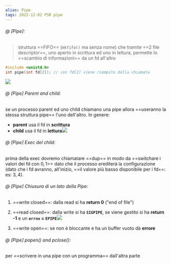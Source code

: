 ```yaml
---
alias: Pipe
tags: 2022-12-02 PSR pipe
---
```


###### @ [Pipe]:
> struttura ==FIFO== (`mkfifo()` ma senza nome) che tramite ==2 file descriptor==, uno aperto in scrittura ed uno in lettura, permette lo ==scambio di informazioni== da un fd all'altro

```c
#include <unistd.h>
int pipe(int fd[2]); // con fd[2] viene riempito dalla chiamata
```
![](Uni/PSR/img/pipe.jpeg)
<!--ID: 1670343914279-->


###### @ [Pipe] Parent and child:
se un processo parent ed uno child chiamano una pipe allora ==useranno la stessa struttura pipe== l'uno dell'altro. In genere:
- **parent** usa il fd in **scrittura**
- **child** usa il fd in **lettura**![](Uni/PSR/img/pipeparchi.jpeg)
<!--ID: 1670344901571-->

###### @ [Pipe] Exec del child:
prima della exec dovremo chiamatare ==dup== in modo da ==switchare i valori dei fd con $0,1$== dato che il processo erediterà la configurazione (dato che i fd avranno, all'inizio, ==il valore più basso disponibile per i fd==: es: $3,4$).
<!--ID: 1670345220266-->



###### @ [Pipe] Chiusura di un lato della Pipe:
1. ==write closed==: dalla read si ha **return 0** ("end of file")
2. ==read closed==: dalla write si ha **`SIGPIPE`**, se viene gestito si ha **return -1** e un **`errno` = `EPIPE`**![](Uni/PSR/img/pipenonblock.jpeg)

3. ==write open==: se non è bloccante e ha un buffer vuoto dà **errore**
<!--ID: 1670348546953-->


###### @ [Pipe] popen() and pclose():
per ==scrivere in una pipe con un programma== dall'altra parte
<!--ID: 1670348962854-->
